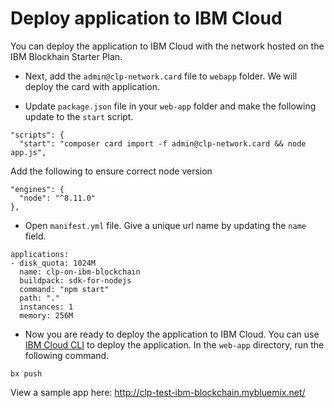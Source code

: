 # Deploy application to IBM Cloud

You can deploy the application to IBM Cloud with the network hosted on the IBM Blockhain Starter Plan.

* Next, add the `admin@clp-network.card` file to `webapp` folder.  We will deploy the card with application.

* Update `package.json` file in your `web-app` folder and make the following update to the `start` script.
```
"scripts": {
  "start": "composer card import -f admin@clp-network.card && node app.js",
```
Add the following to ensure correct node version
```
"engines": {
  "node": "^8.11.0"
},
```

* Open `manifest.yml` file. Give a unique url name by updating the `name` field.
```
applications:
- disk_quota: 1024M
  name: clp-on-ibm-blockchain
  buildpack: sdk-for-nodejs
  command: "npm start"
  path: "."
  instances: 1
  memory: 256M
```

* Now you are ready to deploy the application to IBM Cloud.  You can use [IBM Cloud CLI](https://console.bluemix.net/docs/cli/reference/bluemix_cli/download_cli.html#download_install) to deploy the application.  In the `web-app` directory, run the following command.

```
bx push
```

View a sample app here: http://clp-test-ibm-blockchain.mybluemix.net/
